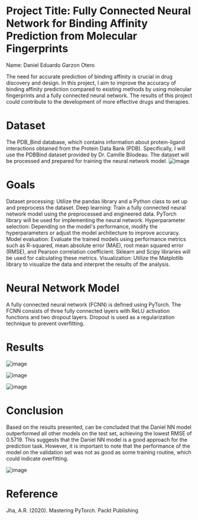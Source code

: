 # Project Title: Fully Connected Neural Network for Binding Affinity Prediction from Molecular Fingerprints

Name: Daniel Eduardo Garzon Otero

The need for accurate prediction of binding affinity is crucial in drug discovery and design. In this project, I aim to improve the accuracy of binding affinity prediction compared to existing methods by using molecular fingerprints and a fully connected neural network. The results of this project could contribute to the development of more effective drugs and therapies.

# Dataset
The PDB_Bind database, which contains information about protein-ligand interactions obtained from the Protein Data Bank (PDB). Specifically, I will use the PDBBind dataset provided by Dr. Camille Bilodeau. The dataset will be processed and prepared for training the neural network model.
![image](https://github.com/danielgarzonotero/PDB_Bind/assets/122416545/fa6b87aa-e9eb-4a39-8e28-a352cdae36b7)


# Goals
Dataset processing: Utilize the pandas library and a Python class to set up and preprocess the dataset.
Deep learning: Train a fully connected neural network model using the preprocessed and engineered data. PyTorch library will be used for implementing the neural network.
Hyperparameter selection: Depending on the model's performance, modify the hyperparameters or adjust the model architecture to improve accuracy.
Model evaluation: Evaluate the trained models using performance metrics such as R-squared, mean absolute error (MAE), root mean squared error (RMSE), and Pearson correlation coefficient. Sklearn and Scipy libraries will be used for calculating these metrics.
Visualization: Utilize the Matplotlib library to visualize the data and interpret the results of the analysis.

# Neural Network Model
A fully connected neural network (FCNN) is defined using PyTorch. The FCNN consists of three fully connected layers with ReLU activation functions and two dropout layers. Dropout is used as a regularization technique to prevent overfitting.

# Results

![image](https://github.com/danielgarzonotero/PDB_Bind/assets/122416545/b6aaa81c-25dc-4e82-a07c-d970475d2b7b)



![image](https://github.com/danielgarzonotero/PDB_Bind/assets/122416545/2bd6a86b-be12-4ab4-a78f-9bf48b96a75f)


![image](https://github.com/danielgarzonotero/PDB_Bind/assets/122416545/43818b39-a49f-43cc-94d2-095f8a698b9b)


# Conclusion 
Based on the results presented, can be concluded that the Daniel NN model outperformed all other models on the test set, achieving the lowest RMSE of 0.5719. This suggests that the Daniel NN model is a good approach for the prediction task. However, it is important to note that the performance of the model on the validation set was not as good as some training routine, which could indicate overfitting.

![image](https://github.com/danielgarzonotero/PDB_Bind/assets/122416545/9fba3186-f439-4dc0-8009-da60fea8be4e)


# Reference
Jha, A.R. (2020). Mastering PyTorch. Packt Publishing



